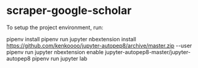 # scraper-google-scholar

To setup the project environment, run:

pipenv install
pipenv run jupyter nbextension install https://github.com/kenkoooo/jupyter-autopep8/archive/master.zip --user
pipenv run jupyter nbextension enable jupyter-autopep8-master/jupyter-autopep8
pipenv run jupyter lab
